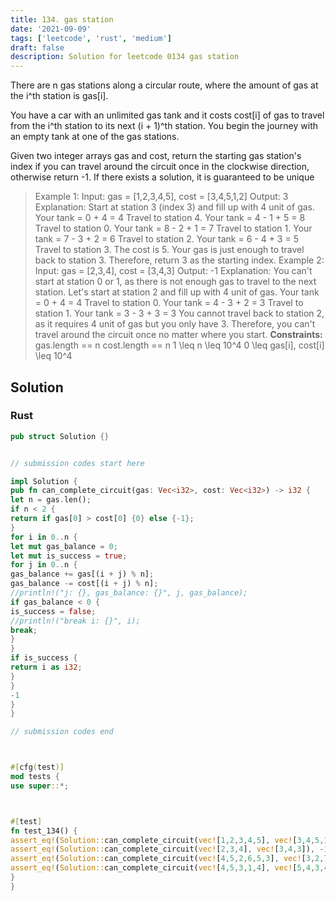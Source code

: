 ```yaml
---
title: 134. gas station
date: '2021-09-09'
tags: ['leetcode', 'rust', 'medium']
draft: false
description: Solution for leetcode 0134 gas station
---
```




There are n gas stations along a circular route, where the amount of gas at the i^th station is gas[i].

You have a car with an unlimited gas tank and it costs cost[i] of gas to travel from the i^th station to its next (i + 1)^th station. You begin the journey with an empty tank at one of the gas stations.

Given two integer arrays gas and cost, return the starting gas station's index if you can travel around the circuit once in the clockwise direction, otherwise return -1. If there exists a solution, it is guaranteed to be unique



>   Example 1:
>   Input: gas <TeX>=</TeX> [1,2,3,4,5], cost <TeX>=</TeX> [3,4,5,1,2]
>   Output: 3
>   Explanation:
>   Start at station 3 (index 3) and fill up with 4 unit of gas. Your tank <TeX>=</TeX> 0 + 4 <TeX>=</TeX> 4
>   Travel to station 4. Your tank <TeX>=</TeX> 4 - 1 + 5 <TeX>=</TeX> 8
>   Travel to station 0. Your tank <TeX>=</TeX> 8 - 2 + 1 <TeX>=</TeX> 7
>   Travel to station 1. Your tank <TeX>=</TeX> 7 - 3 + 2 <TeX>=</TeX> 6
>   Travel to station 2. Your tank <TeX>=</TeX> 6 - 4 + 3 <TeX>=</TeX> 5
>   Travel to station 3. The cost is 5. Your gas is just enough to travel back to station 3.
>   Therefore, return 3 as the starting index.
>   Example 2:
>   Input: gas <TeX>=</TeX> [2,3,4], cost <TeX>=</TeX> [3,4,3]
>   Output: -1
>   Explanation:
>   You can't start at station 0 or 1, as there is not enough gas to travel to the next station.
>   Let's start at station 2 and fill up with 4 unit of gas. Your tank <TeX>=</TeX> 0 + 4 <TeX>=</TeX> 4
>   Travel to station 0. Your tank <TeX>=</TeX> 4 - 3 + 2 <TeX>=</TeX> 3
>   Travel to station 1. Your tank <TeX>=</TeX> 3 - 3 + 3 <TeX>=</TeX> 3
>   You cannot travel back to station 2, as it requires 4 unit of gas but you only have 3.
>   Therefore, you can't travel around the circuit once no matter where you start.
**Constraints:**
>   	gas.length <TeX>=</TeX><TeX>=</TeX> n
>   	cost.length <TeX>=</TeX><TeX>=</TeX> n
>   	1 <TeX>\leq</TeX> n <TeX>\leq</TeX> 10^4
>   	0 <TeX>\leq</TeX> gas[i], cost[i] <TeX>\leq</TeX> 10^4


## Solution


### Rust
```rust
pub struct Solution {}


// submission codes start here

impl Solution {
pub fn can_complete_circuit(gas: Vec<i32>, cost: Vec<i32>) -> i32 {
let n = gas.len();
if n < 2 {
return if gas[0] > cost[0] {0} else {-1};
}
for i in 0..n {
let mut gas_balance = 0;
let mut is_success = true;
for j in 0..n {
gas_balance += gas[(i + j) % n];
gas_balance -= cost[(i + j) % n];
//println!("j: {}, gas_balance: {}", j, gas_balance);
if gas_balance < 0 {
is_success = false;
//println!("break i: {}", i);
break;
}
}
if is_success {
return i as i32;
}
}
-1
}
}

// submission codes end



#[cfg(test)]
mod tests {
use super::*;



#[test]
fn test_134() {
assert_eq!(Solution::can_complete_circuit(vec![1,2,3,4,5], vec![3,4,5,1,2]), 3);
assert_eq!(Solution::can_complete_circuit(vec![2,3,4], vec![3,4,3]), -1);
assert_eq!(Solution::can_complete_circuit(vec![4,5,2,6,5,3], vec![3,2,7,3,2,9]), -1);
assert_eq!(Solution::can_complete_circuit(vec![4,5,3,1,4], vec![5,4,3,4,2]), -1);
}
}



```
